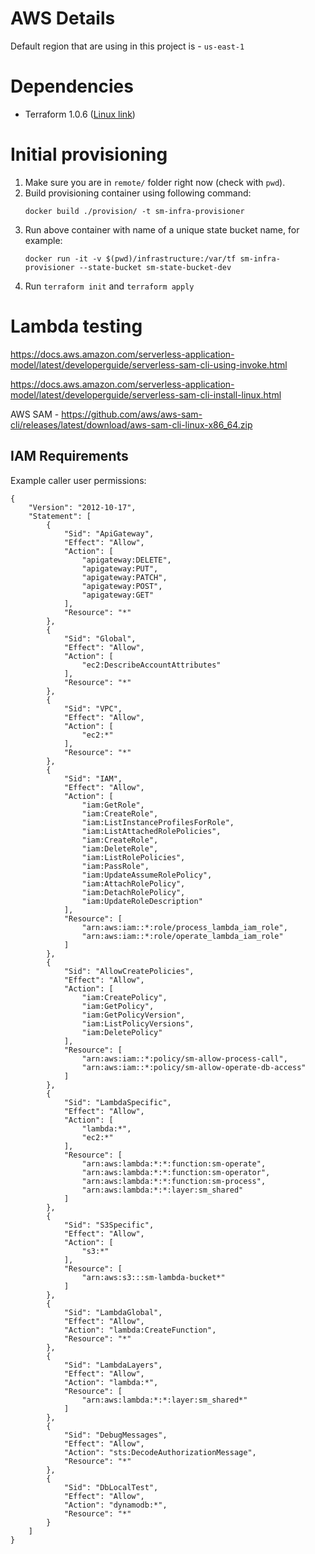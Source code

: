 # AWS Details
Default region that are using in this project is - `us-east-1`

# Dependencies
- Terraform 1.0.6 ([Linux link](https://releases.hashicorp.com/terraform/1.0.6/terraform_1.0.6_linux_amd64.zip))

# Initial provisioning
1. Make sure you are in `remote/` folder right now (check with `pwd`).
2. Build provisioning container using following command: 
    ```
    docker build ./provision/ -t sm-infra-provisioner
    ```
3. Run above container with name of a unique state bucket name, for example: 
    ```
    docker run -it -v $(pwd)/infrastructure:/var/tf sm-infra-provisioner --state-bucket sm-state-bucket-dev
    ```
4. Run `terraform init` and `terraform apply`

# Lambda testing
https://docs.aws.amazon.com/serverless-application-model/latest/developerguide/serverless-sam-cli-using-invoke.html

https://docs.aws.amazon.com/serverless-application-model/latest/developerguide/serverless-sam-cli-install-linux.html

AWS SAM - https://github.com/aws/aws-sam-cli/releases/latest/download/aws-sam-cli-linux-x86_64.zip

## IAM Requirements

Example caller user permissions:
```
{
    "Version": "2012-10-17",
    "Statement": [
        {
            "Sid": "ApiGateway",
            "Effect": "Allow",
            "Action": [
                "apigateway:DELETE",
                "apigateway:PUT",
                "apigateway:PATCH",
                "apigateway:POST",
                "apigateway:GET"
            ],
            "Resource": "*"
        },
        {
            "Sid": "Global",
            "Effect": "Allow",
            "Action": [
                "ec2:DescribeAccountAttributes"
            ],
            "Resource": "*"
        },
        {
            "Sid": "VPC",
            "Effect": "Allow",
            "Action": [
                "ec2:*"
            ],
            "Resource": "*"
        },
        {
            "Sid": "IAM",
            "Effect": "Allow",
            "Action": [
                "iam:GetRole",
                "iam:CreateRole",
                "iam:ListInstanceProfilesForRole",
                "iam:ListAttachedRolePolicies",
                "iam:CreateRole",
                "iam:DeleteRole",
                "iam:ListRolePolicies",
                "iam:PassRole",
                "iam:UpdateAssumeRolePolicy",
                "iam:AttachRolePolicy",
                "iam:DetachRolePolicy",
                "iam:UpdateRoleDescription"
            ],
            "Resource": [
                "arn:aws:iam::*:role/process_lambda_iam_role",
                "arn:aws:iam::*:role/operate_lambda_iam_role"
            ]
        },
        {
            "Sid": "AllowCreatePolicies",
            "Effect": "Allow",
            "Action": [
                "iam:CreatePolicy",
                "iam:GetPolicy",
                "iam:GetPolicyVersion",
                "iam:ListPolicyVersions",
                "iam:DeletePolicy"
            ],
            "Resource": [
                "arn:aws:iam::*:policy/sm-allow-process-call",
                "arn:aws:iam::*:policy/sm-allow-operate-db-access"
            ]
        },
        {
            "Sid": "LambdaSpecific",
            "Effect": "Allow",
            "Action": [
                "lambda:*",
                "ec2:*"
            ],
            "Resource": [
                "arn:aws:lambda:*:*:function:sm-operate",
                "arn:aws:lambda:*:*:function:sm-operator",
                "arn:aws:lambda:*:*:function:sm-process",
                "arn:aws:lambda:*:*:layer:sm_shared"
            ]
        },
        {
            "Sid": "S3Specific",
            "Effect": "Allow",
            "Action": [
                "s3:*"
            ],
            "Resource": [
                "arn:aws:s3:::sm-lambda-bucket*"
            ]
        },
        {
            "Sid": "LambdaGlobal",
            "Effect": "Allow",
            "Action": "lambda:CreateFunction",
            "Resource": "*"
        },
        {
            "Sid": "LambdaLayers",
            "Effect": "Allow",
            "Action": "lambda:*",
            "Resource": [
                "arn:aws:lambda:*:*:layer:sm_shared*"
            ]
        },
        {
            "Sid": "DebugMessages",
            "Effect": "Allow",
            "Action": "sts:DecodeAuthorizationMessage",
            "Resource": "*"
        },
        {
            "Sid": "DbLocalTest",
            "Effect": "Allow",
            "Action": "dynamodb:*",
            "Resource": "*"
        }
    ]
}
```
